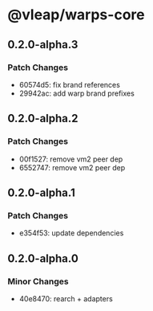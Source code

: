 # @vleap/warps-core

## 0.2.0-alpha.3

### Patch Changes

- 60574d5: fix brand references
- 29942ac: add warp brand prefixes

## 0.2.0-alpha.2

### Patch Changes

- 00f1527: remove vm2 peer dep
- 6552747: remove vm2 peer dep

## 0.2.0-alpha.1

### Patch Changes

- e354f53: update dependencies

## 0.2.0-alpha.0

### Minor Changes

- 40e8470: rearch + adapters
